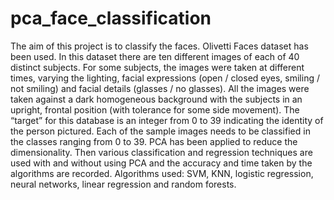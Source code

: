# pca_face_classification
The aim of this project is to classify the faces. Olivetti Faces dataset has been used. In this dataset there are ten different images of each of 40 distinct subjects. For some subjects, the images were taken at different times, varying the lighting, facial expressions (open / closed eyes, smiling / not smiling) and facial details (glasses / no glasses). All the images were taken against a dark homogeneous background with the subjects in an upright, frontal position (with tolerance for some side movement). The “target” for this database is an integer from 0 to 39 indicating the identity of the person pictured. Each of the sample images needs to be classified in the classes ranging from 0 to 39. PCA has been applied to reduce the dimensionality. Then various classification and regression techniques are used with and without using PCA and the accuracy and time taken by the algorithms are recorded. Algorithms used: SVM, KNN, logistic regression, neural networks, linear regression and random forests.
